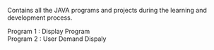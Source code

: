 Contains all the JAVA programs and projects during the learning and development process.

Program 1 : Display Program  
Program 2 : User Demand Dispaly  
